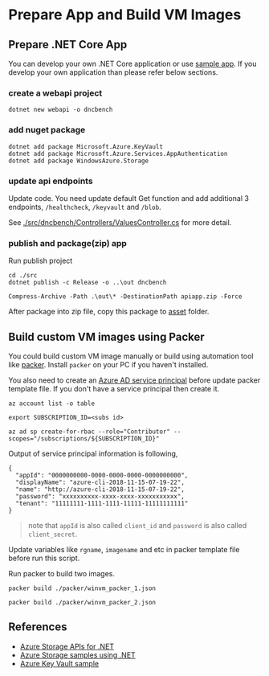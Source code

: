 # Prepare App and Build VM Images

## Prepare .NET Core App

You can develop your own .NET Core application or use [sample app](./src). If you develop your own application than please refer below sections.

### create a webapi project

```
dotnet new webapi -o dncbench
```

### add nuget package

```
dotnet add package Microsoft.Azure.KeyVault
dotnet add package Microsoft.Azure.Services.AppAuthentication
dotnet add package WindowsAzure.Storage
```

### update api endpoints

Update code. You need update default Get function and add additional 3 endpoints, `/healthcheck`, `/keyvault` and `/blob`.

See [./src/dncbench/Controllers/ValuesController.cs](./src/dncbench/Controllers/ValuesController.cs) for more detail.

### publish and package(zip) app

Run publish project

```
cd ./src
dotnet publish -c Release -o ..\out dncbench

Compress-Archive -Path .\out\* -DestinationPath apiapp.zip -Force
```

After package into zip file, copy this package to [asset](./asset) folder. 

## Build custom VM images using Packer

You could build custom VM image manually or build using automation tool like [packer](https://packer.io). Install `packer` on your PC if you haven't installed.

You also need to create an [Azure AD service principal](https://docs.microsoft.com/en-us/cli/azure/create-an-azure-service-principal-azure-cli?view=azure-cli-latest) before update packer template file. If you don't have a service principal then create it.

```
az account list -o table

export SUBSCRIPTION_ID=<subs id>

az ad sp create-for-rbac --role="Contributor" --scopes="/subscriptions/${SUBSCRIPTION_ID}"
```

Output of service principal information is following,

```
{
  "appId": "0000000000-0000-0000-0000-0000000000",
  "displayName": "azure-cli-2018-11-15-07-19-22",
  "name": "http://azure-cli-2018-11-15-07-19-22",
  "password": "xxxxxxxxxx-xxxx-xxxx-xxxxxxxxxxx",
  "tenant": "11111111-1111-1111-11111-11111111111"
}
```

> note that `appId` is also called `client_id` and `password` is also called `client_secret`.

Update variables like `rgname`, `imagename` and etc in packer template file before run this script.

Run packer to build two images.

```
packer build ./packer/winvm_packer_1.json

packer build ./packer/winvm_packer_2.json
```

## References

- [Azure Storage APIs for .NET](https://docs.microsoft.com/en-us/dotnet/api/overview/azure/storage?view=azure-dotnet)
- [Azure Storage samples using .NET](https://docs.microsoft.com/en-us/azure/storage/common/storage-samples-dotnet)
- [Azure Key Vault sample](https://azure.microsoft.com/en-us/resources/samples/app-service-msi-keyvault-dotnet/)